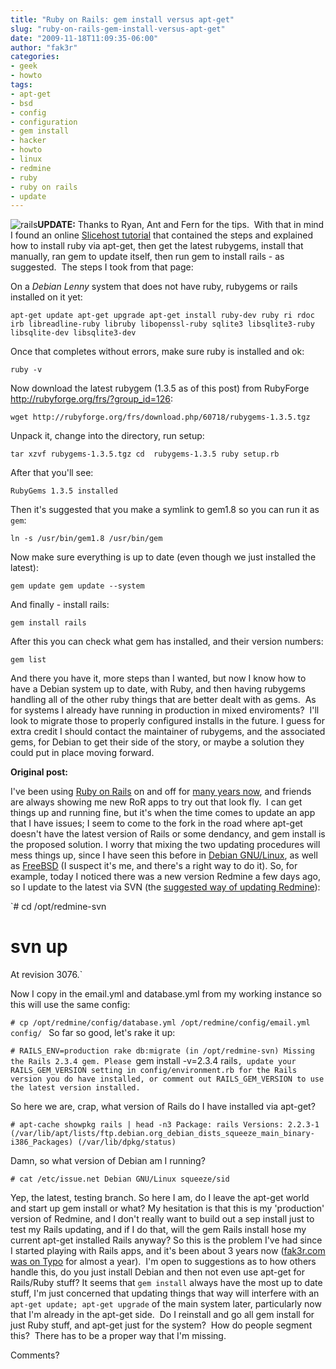 ```yaml
---
title: "Ruby on Rails: gem install versus apt-get"
slug: "ruby-on-rails-gem-install-versus-apt-get"
date: "2009-11-18T11:09:35-06:00"
author: "fak3r"
categories:
- geek
- howto
tags:
- apt-get
- bsd
- config
- configuration
- gem install
- hacker
- howto
- linux
- redmine
- ruby
- ruby on rails
- update
---
```


![rails](http://fak3r.com/wp-content/uploads/2008/10/rails.png)**UPDATE:** Thanks to Ryan, Ant and Fern for the tips.  With that in mind I found an online [Slicehost tutorial](http://articles.slicehost.com/2009/4/9/debian-lenny-ruby-on-rails) that contained the steps and explained how to install ruby via apt-get, then get the latest rubygems, install that manually, ran gem to update itself, then run gem to install rails - as suggested.  The steps I took from that page:
<!-- more -->
On a _Debian Lenny_ system that does not have ruby, rubygems or rails installed on it yet:

`apt-get update
apt-get upgrade
apt-get install ruby-dev ruby ri rdoc irb libreadline-ruby libruby libopenssl-ruby sqlite3 libsqlite3-ruby libsqlite-dev libsqlite3-dev`

Once that completes without errors, make sure ruby is installed and ok:

`ruby -v`

Now download the latest rubygem (1.3.5 as of this post) from RubyForge http://rubyforge.org/frs/?group_id=126:

`wget http://rubyforge.org/frs/download.php/60718/rubygems-1.3.5.tgz`

Unpack it, change into the directory, run setup:

`tar xzvf rubygems-1.3.5.tgz
cd  rubygems-1.3.5
ruby setup.rb`

After that you'll see:

`RubyGems 1.3.5 installed`

Then it's suggested that you make a symlink to gem1.8 so you can run it as `gem`:

`ln -s /usr/bin/gem1.8 /usr/bin/gem`

Now make sure everything is up to date (even though we just installed the latest):

`gem update
gem update --system`

And finally - install rails:

`gem install rails`

After this you can check what gem has installed, and their version numbers:

`gem list`

And there you have it, more steps than I wanted, but now I know how to have a Debian system up to date, with Ruby, and then having rubygems handling all of the other ruby things that are better dealt with as gems.  As for systems I already have running in production in mixed enviroments?  I'll look to migrate those to properly configured installs in the future.  I guess for extra credit I should contact the maintainer of rubygems, and the associated gems, for Debian to get their side of the story, or maybe a solution they could put in place moving forward.

**Original post:**

I've been using [Ruby on Rails](http://rubyonrails.org/) on and off for [many years now](http://fak3r.com/?s=rails), and friends are always showing me new RoR apps to try out that look fly.  I can get things up and running fine, but it's when the time comes to update an app that I have issues; I seem to come to the fork in the road where apt-get doesn't have the latest version of Rails or some dendancy, and gem install is the proposed solution.  I worry that mixing the two updating procedures will mess things up, since I have seen this before in [Debian GNU/Linux](http://debian.org), as well as [FreeBSD](http://www.freebsd.org/) (I suspect it's me, and there's a right way to do it).  So, for example, today I noticed there was a new version Redmine a few days ago, so I update to the latest via SVN (the [suggested way of updating Redmine](http://www.redmine.org/wiki/redmine/Download)):

`# cd /opt/redmine-svn
# svn up
At revision 3076.`

Now I copy in the email.yml and database.yml from my working instance so this will use the same config:

`# cp /opt/redmine/config/database.yml /opt/redmine/config/email.yml config/
`
So far so good, let's rake it up:

`# RAILS_ENV=production rake db:migrate
(in /opt/redmine-svn)
Missing the Rails 2.3.4 gem. Please `gem install -v=2.3.4 rails`, update your RAILS_GEM_VERSION setting in config/environment.rb for the Rails version you do have installed, or comment out RAILS_GEM_VERSION to use the latest version installed.`

So here we are, crap, what version of Rails do I have installed via apt-get?

`# apt-cache showpkg rails | head -n3
Package: rails
Versions:
2.2.3-1 (/var/lib/apt/lists/ftp.debian.org_debian_dists_squeeze_main_binary-i386_Packages) (/var/lib/dpkg/status)`

Damn, so what version of Debian am I running?

`# cat /etc/issue.net
Debian GNU/Linux squeeze/sid`

Yep, the latest, testing branch.  So here I am, do I leave the apt-get world and start up gem install or what?  My hesitation is that this is my 'production' version of Redmine, and I don't really want to build out a sep install just to test my Rails updating, and if I do that, will the gem Rails install hose my current apt-get installed Rails anyway?  So this is the problem I've had since I started playing with Rails apps, and it's been about 3 years now ([fak3r.com was on Typo](http://fak3r.com/2006/04/06/howto-fix-login-issue-on-typo/) for almost a year).  I'm open to suggestions as to how others handle this, do you just install Debian and then not even use apt-get for Rails/Ruby stuff?  It seems that `gem install` always have the most up to date stuff, I'm just concerned that updating things that way will interfere with an `apt-get update; apt-get upgrade` of the main system later, particularly now that I'm already in the apt-get side.  Do I reinstall and go all gem install for just Ruby stuff, and apt-get just for the system?  How do people segment this?  There has to be a proper way that I'm missing.

Comments?
